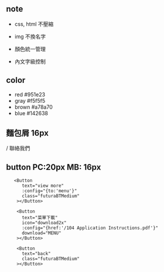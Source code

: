 ## note
- css, html 不壓縮
- img 不換名字

- 顏色統一管理
- 內文字級控制

## color
- red #951e23
- gray #f5f5f5
- brown #a78a70
- blue #142638

## 麵包屑 16px
 / 聯絡我們

## button PC:20px MB: 16px 
```htmlembedded=
   <Button
      text="view more"
      :config="{to:'menu'}"
      class="futuraBTMedium"
    ></Button>

    <Button
      text="菜單下載"
      icon="download2x"
      :config="{href:'/104 Application Instructions.pdf'}"
      download="MENU"
    ></Button>

    <Button
      text="back"
      class="futuraBTMedium"
    ></Button>
```